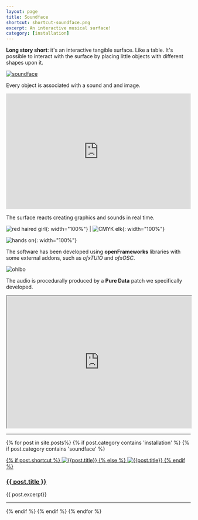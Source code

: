 ```yaml
---
layout: page
title: Soundface
shortcut: shortcut-soundface.png
excerpt: An interactive musical surface!
category: [installation]
---
```



**Long story short**: it's an interactive tangible surface. Like a table. It's possible to interact with the surface by placing little objects with different shapes upon it.

[![soundface](/assets/images/soundface/teaser/orizzontale.jpg)]({{site.url}}/assets/images/soundface/teaser/orizzontale.jpg)

Every object is associated with a sound and and image.

<iframe width="100%" height="315" src="https://www.youtube.com/embed/tiX9etAAEcI" frameborder="0" allowfullscreen></iframe>

The surface reacts creating graphics and sounds in real time.

![red haired girl](/assets/images/soundface/teaser/P1020359.jpg){: width="100%"} | ![CMYK elk](/assets/images/soundface/teaser/P1020363.jpg){: width="100%"}

![hands on](/assets/images/soundface/teaser/P1020308.jpg){: width="100%"}

The software has been developed using **openFrameworks** libraries with some external addons, such as _ofxTUIO_ and _ofxOSC_.

![ohibo](/assets/images/soundface/teaser/IMG_1802_marked.jpg)

The audio is procedurally produced by a **Pure Data** patch we specifically developed.

<iframe width="100%" height="360" src="http://www.youtube.com/embed/0xcAOFFxWuc" allowfullscreen></iframe>

---

{% for post in site.posts%}
{% if post.category contains 'installation' %}
{% if post.category contains 'soundface' %}

<div>
<a href="{{post.url}}">
{% if post.shortcut %}
<img src="/assets/images/shortcuts/{{post.shortcut}}" alt="{{post.title}}" class="shortcut-image"/>
{% else %}
<img src="/assets/images/shortcuts/shortcut-E.png" alt="{{post.title}}" class="shortcut-image"/>
{% endif %}
</a>

<h3 class="post-title"><a href="{{post.url}}">{{ post.title }}</a></h3>
{{ post.excerpt}}

<hr class="clear" />
</div>

{% endif %}
{% endif %}
{% endfor %}
